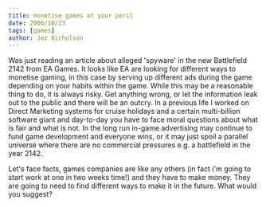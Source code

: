 ```yaml
---
title: monetise games at your peril
date: 2006/10/23
tags: [games]
author: Jez Nicholson
---
```

Was just reading an article about alleged 'spyware' in the new Battlefield 2142 from EA Games. It looks like EA are looking for different ways to monetise gaming, in this case by serving up different ads during the game depending on your habits within the game. While this may be a reasonable thing to do, it is always risky. Get anything wrong, or let the information leak out to the public and there will be an outcry. In a previous life I worked on Direct Marketing systems for cruise holidays and a certain multi-billion software giant and day-to-day you have to face moral questions about what is fair and what is not. In the long run in-game advertising may continue to fund game development and everyone wins, or it may just spoil a parallel universe where there are no commercial pressures e.g. a battlefield in the year 2142.

Let's face facts, games companies are like any others (in fact i'm going to start work at one in two weeks time!) and they have to make money. They are going to need to find different ways to make it in the future. What would you suggest?
